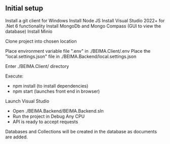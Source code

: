 
## Initial setup

Install a git client for Windows
Install Node JS
Install Visual Studio 2022+ for .Net 6 functionality
Install MongoDb and Mongo Compass (GUI to view the database)
Install Minio

Clone project into chosen location

Place environment variable file ".env" in ./BEIMA.Client/.env
Place the "local.settings.json" file in ./BEIMA.Backend/local.settings.json

Enter ./BEIMA.Client/ directory

Execute:
* npm install (to install dependencies)
* npm start (launches front end in browser)

Launch Visual Studio
* Open ./BEIMA.Backend/BEIMA.Backend.sln
* Run the project in Debug Any CPU
* API is ready to accept requests

Databases and Collections will be created in the database as documents are added.
